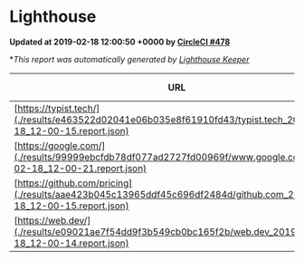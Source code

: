 
# Lighthouse

**Updated at 2019-02-18 12:00:50 +0000 by [CircleCI #478](https://circleci.com/gh/ItinerisLtd/lighthouse-keeper-example/478)**

**This report was automatically generated by [Lighthouse Keeper](https://github.com/itinerisltd/lighthouse-keeper)*

| URL | Performance | Accessibility | Best Practices | SEO | PWA | Updated At |
| --- | --- | --- | --- | --- | --- | --- |
| [https://typist.tech/](./results/e463522d02041e06b035e8f61910fd43/typist.tech_2019-02-18_12-00-15.report.json) | 1 |  |  |  |  | 2019-02-18T12:00:15.625Z |
| [https://google.com/](./results/99999ebcfdb78df077ad2727fd00969f/www.google.com_2019-02-18_12-00-21.report.json) | 0.93 | 0.71 | 0.93 | 0.8 | 0.58 | 2019-02-18T12:00:21.659Z |
| [https://github.com/pricing](./results/aae423b045c13965ddf45c696df2484d/github.com_2019-02-18_12-00-15.report.json) | 0.65 | 0.89 | 0.93 | 0.9 | 0.58 | 2019-02-18T12:00:15.422Z |
| [https://web.dev/](./results/e09021ae7f54dd9f3b549cb0bc165f2b/web.dev_2019-02-18_12-00-14.report.json) | 0.91 | 0.93 | 1 | 0.91 | 1 | 2019-02-18T12:00:14.916Z |
